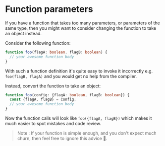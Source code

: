 # Function parameters

If you have a function that takes too many parameters, or parameters of the same type, then you might want to consider changing the function to take an object instead.

Consider the following function:

```typescript
function foo(flagA: boolean, flagB: boolean) {
  // your awesome function body 
}
```

With such a function definition it's quite easy to invoke it incorrectly e.g. `foo(flagB, flagA)` and you would get no help from the compiler.

Instead, convert the function to take an object:

```typescript
function foo(config: {flagA: boolean, flagB: boolean}) {
  const {flagA, flagB} = config;
  // your awesome function body 
}
```

Now the function calls will look like `foo({flagA, flagB})` which makes it much easier to spot mistakes and code review.

> Note : If your function is simple enough, and you don't expect much churn, then feel free to ignore this advice 🌹.
